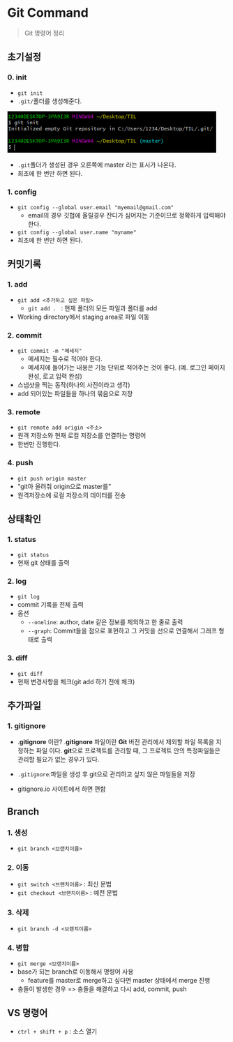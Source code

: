 # Git Command

> Git 명령어 정리



## 초기설정

### 0. init

* `git init`
* `.git/`폴더를 생성해준다.

![image-20201229151455452](./GitCommand.assets/image-20201229151455452.png)

* `.git`폴더가 생성된 경우 오른쪽에 master 라는 표시가 나온다.
* 최초에 한 번만 하면 된다.



### 1. config

* `git config --global user.email "myemail@gmail.com"`
  * email의 경우 깃헙에 올릴경우 잔디가 심어지는 기준이므로 정확하게 입력해야 한다.
* `git config --global user.name "myname"`
* 최초에 한 번만 하면 된다.



## 커밋기록

### 1. add

* `git add <추가하고 싶은 파일>`
  * `git add . ` : 현재 폴더의 모든 파일과 폴더를 add
* Working directory에서 staging area로 파일 이동



### 2. commit

* `git commit -m "메세지"`
  * 메세지는 필수로 적어야 한다.
  * 메세지에 들어가는 내용은 기능 단위로 적어주는 것이 좋다. (예. 로그인 페이지 완성, 로고 입력 완성)
* 스냅샷을 찍는 동작(하나의 사진이라고 생각)
* add 되어있는 파일들을 하나의 묶음으로 저장



### 3. remote

* `git remote add origin <주소>`
* 원격 저장소와 현재 로컬 저장소를 연결하는 명령어
* 한번만 진행한다.



### 4. push

* `git push origin master`
* "git아 올려줘 origin으로 master를"
* 원격저장소에 로컬 저장소의 데이터를 전송



## 상태확인

### 1. status

* `git status`
* 현재 git 상태를 출력



### 2. log

* `git log`
* commit 기록을 전체 출력
* 옵션
  * `--oneline`: author, date 같은 정보를 제외하고 한 줄로 출력
  * `--graph`: Commit들을 점으로 표현하고 그 커밋을 선으로 연결해서 그래프 형태로 출력



### 3. diff

* `git diff`
* 현재 변경사항을 체크(git add 하기 전에 체크)



## 추가파일

### 1. gitignore

* .**gitignore** 이란? .**gitignore** 파일이란 **Git** 버전 관리에서 제외할 파일 목록을 지정하는 파일 이다. **git**으로 프로젝트를 관리할 때, 그 프로젝트 안의 특정파일들은 관리할 필요가 없는 경우가 있다.

* `.gitignore`:파일을 생성 후 git으로 관리하고 싶지 않은 파일들을 저장
* gitignore.io 사이트에서 하면 편함



## Branch

### 1. 생성

* `git branch <브랜치이름>`



### 2. 이동

* `git switch <브랜치이름>` : 최신 문법
* `git checkout <브랜치이름>` : 예전 문법



### 3. 삭제

* `git branch -d <브랜치이름>`



### 4. 병합

* `git merge <브랜치이름>`
* base가 되는 branch로 이동해서 명령어 사용 
  * feature를 master로 merge하고 싶다면 master 상태에서 merge 진행
* 충돌이 발생한 경우 => 충돌을 해결하고 다시 add, commit, push



## VS 명령어

* `ctrl + shift + p` : 소스 열기
